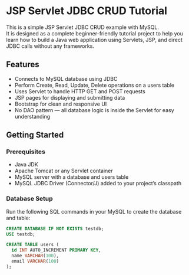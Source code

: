 # JSP Servlet JDBC CRUD Tutorial

This is a simple JSP Servlet JDBC CRUD example with MySQL.  
It is designed as a complete beginner-friendly tutorial project to help you learn how to build a Java web application using Servlets, JSP, and direct JDBC calls without any frameworks.

## Features

- Connects to MySQL database using JDBC  
- Perform Create, Read, Update, Delete operations on a users table  
- Uses Servlet to handle HTTP GET and POST requests  
- JSP pages for displaying and submitting data  
- Bootstrap for clean and responsive UI  
- No DAO pattern — all database logic is inside the Servlet for easy understanding

## Getting Started

### Prerequisites

- Java JDK  
- Apache Tomcat or any Servlet container  
- MySQL server with a database and users table  
- MySQL JDBC Driver (Connector/J) added to your project’s classpath

### Database Setup

Run the following SQL commands in your MySQL to create the database and table:

```sql
CREATE DATABASE IF NOT EXISTS testdb;
USE testdb;

CREATE TABLE users (
  id INT AUTO_INCREMENT PRIMARY KEY,
  name VARCHAR(100),
  email VARCHAR(100)
);
